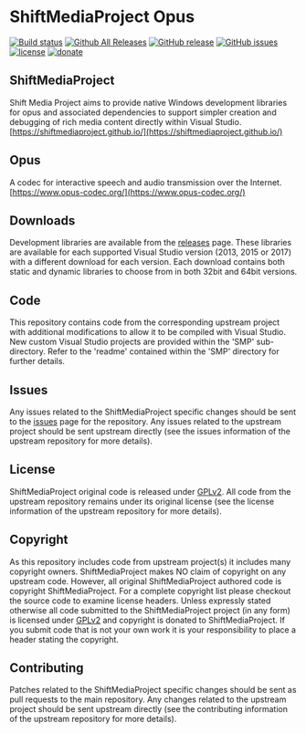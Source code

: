 ShiftMediaProject Opus
=============
[![Build status](https://ci.appveyor.com/api/projects/status/6m3xapcqc2tas3xh?svg=true)](https://ci.appveyor.com/project/Sibras/opus)
[![Github All Releases](https://img.shields.io/github/downloads/ShiftMediaProject/opus/total.svg)](https://github.com/ShiftMediaProject/opus/releases)
[![GitHub release](https://img.shields.io/github/release/ShiftMediaProject/opus.svg)](https://github.com/ShiftMediaProject/opus/releases/latest)
[![GitHub issues](https://img.shields.io/github/issues/ShiftMediaProject/opus.svg)](https://github.com/ShiftMediaProject/opus/issues)
[![license](https://img.shields.io/github/license/ShiftMediaProject/opus.svg)](https://github.com/ShiftMediaProject/opus)
[![donate](https://img.shields.io/badge/donate-link-brightgreen.svg)](https://shiftmediaproject.github.io/8-donate/)
## ShiftMediaProject

Shift Media Project aims to provide native Windows development libraries for opus and associated dependencies to support simpler creation and debugging of rich media content directly within Visual Studio. [https://shiftmediaproject.github.io/](https://shiftmediaproject.github.io/)

## Opus

A codec for interactive speech and audio transmission over the Internet. [https://www.opus-codec.org/](https://www.opus-codec.org/)

## Downloads

Development libraries are available from the [releases](https://github.com/ShiftMediaProject/opus/releases) page. These libraries are available for each supported Visual Studio version (2013, 2015 or 2017) with a different download for each version. Each download contains both static and dynamic libraries to choose from in both 32bit and 64bit versions.

## Code

This repository contains code from the corresponding upstream project with additional modifications to allow it to be compiled with Visual Studio. New custom Visual Studio projects are provided within the 'SMP' sub-directory. Refer to the 'readme' contained within the 'SMP' directory for further details.

## Issues

Any issues related to the ShiftMediaProject specific changes should be sent to the [issues](https://github.com/ShiftMediaProject/opus/issues) page for the repository. Any issues related to the upstream project should be sent upstream directly (see the issues information of the upstream repository for more details).

## License

ShiftMediaProject original code is released under [GPLv2](https://www.gnu.org/licenses/gpl-2.0.html). All code from the upstream repository remains under its original license (see the license information of the upstream repository for more details).

## Copyright

As this repository includes code from upstream project(s) it includes many copyright owners. ShiftMediaProject makes NO claim of copyright on any upstream code. However, all original ShiftMediaProject authored code is copyright ShiftMediaProject. For a complete copyright list please checkout the source code to examine license headers. Unless expressly stated otherwise all code submitted to the ShiftMediaProject project (in any form) is licensed under [GPLv2](https://www.gnu.org/licenses/gpl-2.0.html) and copyright is donated to ShiftMediaProject. If you submit code that is not your own work it is your responsibility to place a header stating the copyright.

## Contributing

Patches related to the ShiftMediaProject specific changes should be sent as pull requests to the main repository. Any changes related to the upstream project should be sent upstream directly (see the contributing information of the upstream repository for more details).